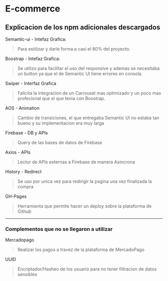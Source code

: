# E-commerce 
## Explicacion de los npm adicionales descargados

Semantic-ui - Intefaz Grafica:
>  Para estilizar y darle forma a casi el 80% del proyecto. 

Boostrap - Intefaz Grafica:
>  Se utilizo para facilitar el uso del responsive y ademas se necesitaba un button ya que el de Semantic UI tiene errores en consola.

Swiper - Interfaz Grafica
>  Falicita la integracion de un Carrousel mas optimizado y un poco mas profecional que el que tenia con Boostrap.

AOS - Animation
>  Cambio de transiciones, el que entregaba Semantic UI no estaba tan bueno y su implementacion era muy larga

Firebase - DB y APIs
> Query de las bases de datos de Firebase

Axios - APIs
> Lector de APIs externas a Firebase de manera Asincrona

History - Redirect 
> Se uso por unica vez para redirigir la pagina una vez finalizada la compra 

GH-Pages
> Herramienta que permite hacer un deploy sobre la plataforma de Github

-------------------------------
### Complementos que no se llegaron a utilizar

Mercadopago
> Realizar los pagos a travez de la plataforma de MercadoPago

UUID
> Encriptador/Hasheo de los usuario para no tener filtracion de datos sensibles 
